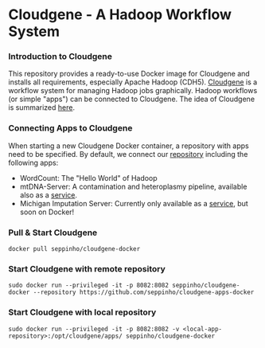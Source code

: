 # Cloudgene - A Hadoop Workflow System

### Introduction to Cloudgene
This repository provides a ready-to-use Docker image for Cloudgene and installs all requirements, especially Apache Hadoop (CDH5).
[Cloudgene](http://cloudgene.uibk.ac.at) is a workflow system for managing Hadoop jobs graphically. Hadoop workflows (or simple "apps") can be connected to Cloudgene. The idea of Cloudgene is summarized [here](http://seppinho.github.io/cloudgene/hadoop/2015/08/27/cloudgene/).

### Connecting Apps to Cloudgene
When starting a new Cloudgene Docker container, a repository with apps need to be specified. By default, we connect our [repository](https://github.com/seppinho/cloudgene-apps-docker) including the following apps:

- WordCount: The "Hello World" of Hadoop 
- mtDNA-Server: A contamination and heteroplasmy pipeline, available also as a [service](http://mtdna-server.uibk.ac.at). 
- Michigan Imputation Server: Currently only available as a [service](https://imputationserver.sph.umich.edu/), but soon on Docker!
		
### Pull & Start Cloudgene	

	docker pull seppinho/cloudgene-docker	
	
### Start Cloudgene with remote repository

	sudo docker run --privileged -it -p 8082:8082 seppinho/cloudgene-docker --repository https://github.com/seppinho/cloudgene-apps-docker
	
### Start Cloudgene with local repository

	sudo docker run --privileged -it -p 8082:8082 -v <local-app-repository>:/opt/cloudgene/apps/ seppinho/cloudgene-docker
